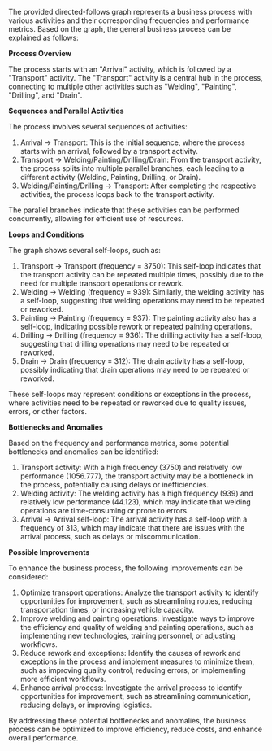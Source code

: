 The provided directed-follows graph represents a business process with various activities and their corresponding frequencies and performance metrics. Based on the graph, the general business process can be explained as follows:

**Process Overview**

The process starts with an "Arrival" activity, which is followed by a "Transport" activity. The "Transport" activity is a central hub in the process, connecting to multiple other activities such as "Welding", "Painting", "Drilling", and "Drain".

**Sequences and Parallel Activities**

The process involves several sequences of activities:

1. Arrival -> Transport: This is the initial sequence, where the process starts with an arrival, followed by a transport activity.
2. Transport -> Welding/Painting/Drilling/Drain: From the transport activity, the process splits into multiple parallel branches, each leading to a different activity (Welding, Painting, Drilling, or Drain).
3. Welding/Painting/Drilling -> Transport: After completing the respective activities, the process loops back to the transport activity.

The parallel branches indicate that these activities can be performed concurrently, allowing for efficient use of resources.

**Loops and Conditions**

The graph shows several self-loops, such as:

1. Transport -> Transport (frequency = 3750): This self-loop indicates that the transport activity can be repeated multiple times, possibly due to the need for multiple transport operations or rework.
2. Welding -> Welding (frequency = 939): Similarly, the welding activity has a self-loop, suggesting that welding operations may need to be repeated or reworked.
3. Painting -> Painting (frequency = 937): The painting activity also has a self-loop, indicating possible rework or repeated painting operations.
4. Drilling -> Drilling (frequency = 936): The drilling activity has a self-loop, suggesting that drilling operations may need to be repeated or reworked.
5. Drain -> Drain (frequency = 312): The drain activity has a self-loop, possibly indicating that drain operations may need to be repeated or reworked.

These self-loops may represent conditions or exceptions in the process, where activities need to be repeated or reworked due to quality issues, errors, or other factors.

**Bottlenecks and Anomalies**

Based on the frequency and performance metrics, some potential bottlenecks and anomalies can be identified:

1. Transport activity: With a high frequency (3750) and relatively low performance (1056.777), the transport activity may be a bottleneck in the process, potentially causing delays or inefficiencies.
2. Welding activity: The welding activity has a high frequency (939) and relatively low performance (44.123), which may indicate that welding operations are time-consuming or prone to errors.
3. Arrival -> Arrival self-loop: The arrival activity has a self-loop with a frequency of 313, which may indicate that there are issues with the arrival process, such as delays or miscommunication.

**Possible Improvements**

To enhance the business process, the following improvements can be considered:

1. Optimize transport operations: Analyze the transport activity to identify opportunities for improvement, such as streamlining routes, reducing transportation times, or increasing vehicle capacity.
2. Improve welding and painting operations: Investigate ways to improve the efficiency and quality of welding and painting operations, such as implementing new technologies, training personnel, or adjusting workflows.
3. Reduce rework and exceptions: Identify the causes of rework and exceptions in the process and implement measures to minimize them, such as improving quality control, reducing errors, or implementing more efficient workflows.
4. Enhance arrival process: Investigate the arrival process to identify opportunities for improvement, such as streamlining communication, reducing delays, or improving logistics.

By addressing these potential bottlenecks and anomalies, the business process can be optimized to improve efficiency, reduce costs, and enhance overall performance.